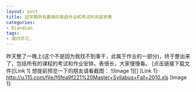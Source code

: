 ```yaml
---
layout: post
title: 这学期所有要做的家庭作业和考试时间安排表
categories:
- Diandian
tags:
- 课内学习, 
---
```

昨天整了一晚上(这个不是因为我找不到事干，此属于作业的一部分)，终于整出来了，包括所有的课程的考试和作业安排。表很长，大家慢慢看。 \[点击链接下载文件\]\[Link 1\] 想提前预览一下的朋友请看截图： !\[Image 1\]\[\] \[Link 1\]: http://u.115.com/file/f6fea9f221%20Master+Syllabus+Fall+2010.xls \[Image 1\]: